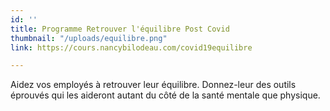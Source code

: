 ```yaml
---
id: ''
title: Programme Retrouver l'équilibre Post Covid
thumbnail: "/uploads/equilibre.png"
link: https://cours.nancybilodeau.com/covid19equilibre

---
```

Aidez vos employés à retrouver leur équilibre. Donnez-leur des outils éprouvés qui les aideront autant du côté de la santé mentale que physique.